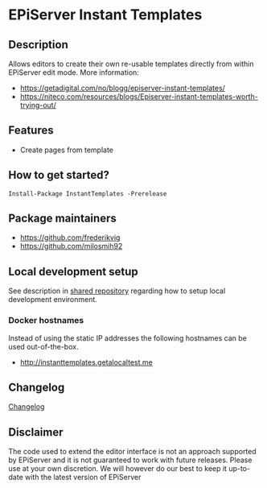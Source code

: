 # EPiServer Instant Templates

## Description

Allows editors to create their own re-usable templates directly from within EPiServer edit mode.
More information:

- https://getadigital.com/no/blogg/episerver-instant-templates/
- https://niteco.com/resources/blogs/Episerver-instant-templates-worth-trying-out/

## Features

- Create pages from template

## How to get started?

```
Install-Package InstantTemplates -Prerelease
```

## Package maintainers

- https://github.com/frederikvig
- https://github.com/milosmih92

## Local development setup

See description in [shared repository](https://github.com/Geta/package-shared/blob/master/README.md#local-development-set-up) regarding how to setup local development environment.

### Docker hostnames

Instead of using the static IP addresses the following hostnames can be used out-of-the-box.

- http://instanttemplates.getalocaltest.me

## Changelog

[Changelog](CHANGELOG.md)

## Disclaimer

The code used to extend the editor interface is not an approach supported by EPiServer and it is not guaranteed to work with future releases. Please use at your own discretion. We will however do our best to keep it up-to-date with the latest version of EPiServer
